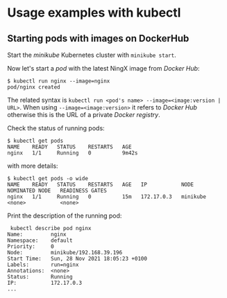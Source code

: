 <h1>Usage examples with kubectl</h1>

## Starting pods with images on DockerHub

Start the _minikube_ Kubernetes cluster with `minikube start`.

Now let's start a _pod_ with the latest NingX image from _Docker Hub_:

```
$ kubectl run nginx --image=nginx
pod/nginx created
```

The related syntax is `kubectl run <pod's name> --image=<image:version | URL>`. When using
`--image=<image:version>` it refers to _Docker Hub_ otherwise this is the URL of a private
_Docker registry_.

Check the status of running pods:

```
$ kubectl get pods
NAME    READY   STATUS    RESTARTS   AGE
nginx   1/1     Running   0          9m42s
```

with more details:

```
$ kubectl get pods -o wide
NAME    READY   STATUS    RESTARTS   AGE   IP           NODE       NOMINATED NODE   READINESS GATES
nginx   1/1     Running   0          15m   172.17.0.3   minikube   <none>           <none>
```

Print the description of the running pod:

```
 kubectl describe pod nginx
Name:         nginx
Namespace:    default
Priority:     0
Node:         minikube/192.168.39.196
Start Time:   Sun, 28 Nov 2021 18:05:23 +0100
Labels:       run=nginx
Annotations:  <none>
Status:       Running
IP:           172.17.0.3
...
```
